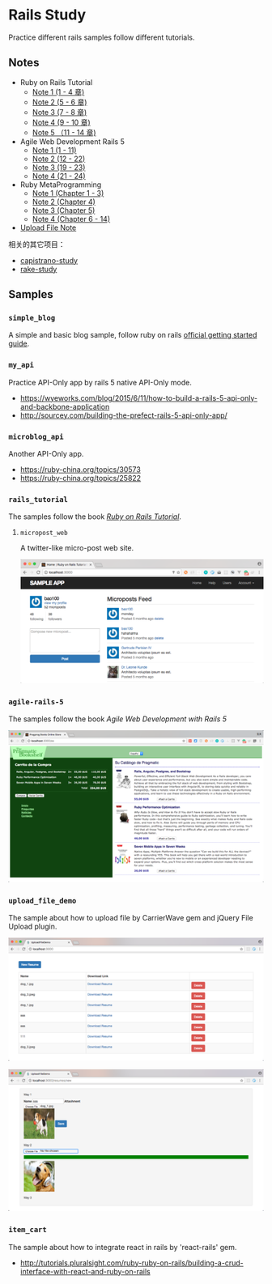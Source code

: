 # Rails Study

Practice different rails samples follow different tutorials.

## Notes

* Ruby on Rails Tutorial
    * [Note 1 (1 - 4 章)](./notes/ruby-on-rails-tutorial/note-1.md)
    * [Note 2 (5 - 6 章)](./notes/ruby-on-rails-tutorial/note-2.md)
    * [Note 3 (7 - 8 章)](./notes/ruby-on-rails-tutorial/note-3.md)
    * [Note 4 (9 - 10 章)](./notes/ruby-on-rails-tutorial/note-4.md)
    * [Note 5 （11 - 14 章)](./notes/ruby-on-rails-tutorial/note-5.md)
* Agile Web Development Rails 5
    * [Note 1 (1 - 11)](./notes/agile-web-development-rails-5/note-1.md)
    * [Note 2 (12 - 22)](./notes/agile-web-development-rails-5/note-2.md)
    * [Note 3 (19 - 23)](./notes/agile-web-development-rails-5/note-3.md)
    * [Note 4 (21 - 24)](./notes/agile-web-development-rails-5/note-4.md)
* Ruby MetaProgramming
    * [Note 1 (Chapter 1 - 3)](./notes/ruby-metaprogramming/note-1.md)
    * [Note 2 (Chapter 4)](./notes/ruby-metaprogramming/note-2.md)
    * [Note 3 (Chapter 5)](./notes/ruby-metaprogramming/note-3.md)
    * [Note 4 (Chapter 6 - 14)](./notes/ruby-metaprogramming/note-4.md)
* [Upload File Note](./notes/upload-file-note.md)

相关的其它项目：

- [capistrano-study](https://github.com/baurine/capistrano-study)
- [rake-study](https://github.com/baurine/rake-study)

## Samples

### `simple_blog`

A simple and basic blog sample, follow ruby on rails [official getting started guide](http://guides.rubyonrails.org/getting_started.html).

### `my_api`

Practice API-Only app by rails 5 native API-Only mode.

- <https://wyeworks.com/blog/2015/6/11/how-to-build-a-rails-5-api-only-and-backbone-application>
- <http://sourcey.com/building-the-prefect-rails-5-api-only-app/>

### `microblog_api`

Another API-Only app.

- <https://ruby-china.org/topics/30573>
- <https://ruby-china.org/topics/25822>

### `rails_tutorial`

The samples follow the book [*Ruby on Rails Tutorial*](https://www.railstutorial.org/book).

1. `micropost_web`

   A twitter-like micro-post web site.

   ![](./notes/art/1_simple_blog.png)

### `agile-rails-5`

The samples follow the book *Agile Web Development with Rails 5*

![](./notes/art/agile-rails-5-demo.png)

### `upload_file_demo`

The sample about how to upload file by CarrierWave gem and jQuery File Upload plugin.

![](./notes/art/upload_file_1.png)

![](./notes/art/upload_file_2.png)

### `item_cart`

The sample about how to integrate react in rails by 'react-rails' gem.

- <http://tutorials.pluralsight.com/ruby-ruby-on-rails/building-a-crud-interface-with-react-and-ruby-on-rails>
